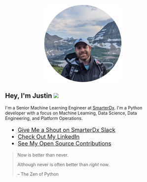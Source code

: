 <a href="https://github.com/juftin">
    <p align="center">
    <img src="https://raw.githubusercontent.com/juftin/juftin/main/static/justin_flannery.png"
      width="250" height="250"  alt="juftin logo">
    </p>
</a>

## Hey, I'm Justin <img src="https://media.giphy.com/media/hvRJCLFzcasrR4ia7z/giphy.gif" width="30">

I'm a Senior Machine Learning Engineer at [SmarterDx](https://github.com/smarterdx). I'm a
Python developer with a focus on Machine Learning, Data Science, Data Engineering,
and Platform Operations.



<style>
    .contact-list {
        font-size: 1.3em;
        list-style-type: disc;
        margin-left: 10px;
    }
</style>
<ul class="contact-list">
    <li><a href="https://cdi-ai.slack.com/team/U07JKD1QJ2W">Give Me a Shout on SmarterDx Slack</a></li>
    <li><a href="https://www.linkedin.com/in/justinflannery/">Check Out My LinkedIn</a></li>
    <li><a href="https://github.com/juftin">See My Open Source Contributions</a></li>
</ul>

> Now is better than never.
>
> Although never is often better than _right_ now.
>
> – The Zen of Python
